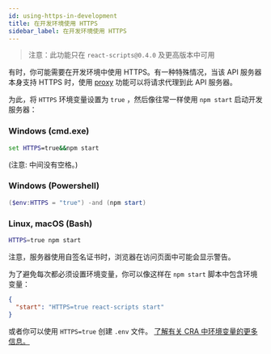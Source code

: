 ```yaml
---
id: using-https-in-development
title: 在开发环境使用 HTTPS
sidebar_label: 在开发环境使用 HTTPS
---
```


> 注意：此功能只在 `react-scripts@0.4.0` 及更高版本中可用

有时，你可能需要在开发环境中使用 HTTPS。有一种特殊情况，当该 API 服务器本身支持 HTTPS 时，使用 [proxy](proxying-api-requests-in-development.md) 功能可以将请求代理到此 API 服务器。

为此，将 `HTTPS` 环境变量设置为 `true` ，然后像往常一样使用 `npm start` 启动开发服务器：

### Windows (cmd.exe)

```cmd
set HTTPS=true&&npm start
```

(注意: 中间没有空格。)

### Windows (Powershell)

```Powershell
($env:HTTPS = "true") -and (npm start)
```

### Linux, macOS (Bash)

```sh
HTTPS=true npm start
```

注意，服务器使用自签名证书时，浏览器在访问页面中可能会显示警告。

为了避免每次都必须设置环境变量，你可以像这样在 `npm start` 脚本中包含环境变量：

```json
{
  "start": "HTTPS=true react-scripts start"
}
```

或者你可以使用 `HTTPS=true` 创建 `.env` 文件。
[了解有关 CRA 中环境变量的更多信息。](https://create-react-app.dev/docs/adding-custom-environment-variables)
